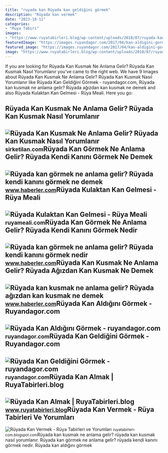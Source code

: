```yaml
---
title: "ruyada kan Rüyada kan geldiğini görmek"
description: "Rüyada kan vermek"
date: "2023-10-11"
categories:
- "Ruya Tabiri"
images:
- "https://www.ruyatabirleri.blog/wp-content/uploads/2018/07/ruyada-kan-almak.jpg"
featuredImage: "https://images.ruyandagor.com/2017/04/kan-aldigini-gormek-1819.jpg"
featured_image: "https://images.ruyandagor.com/2017/04/kan-aldigini-gormek-1819.jpg"
image: "https://www.ruyatabirleri.blog/wp-content/uploads/2018/07/ruyada-kan-almak.jpg"
---
```


If you are looking for Rüyada Kan Kusmak Ne Anlama Gelir? Rüyada Kan Kusmak Nasıl Yorumlanır you've came to the right web. We have 9 Images about Rüyada Kan Kusmak Ne Anlama Gelir? Rüyada Kan Kusmak Nasıl Yorumlanır like Rüyada Kan Geldiğini Görmek - ruyandagor.com, Rüyada kan kusmak ne anlama gelir? Rüyada ağızdan kan kusmak ne demek and also Rüyada Kulaktan Kan Gelmesi - Rüya Meali. Here you go:

Rüyada Kan Kusmak Ne Anlama Gelir? Rüyada Kan Kusmak Nasıl Yorumlanır
---------------------------------------------------------------------

 ![Rüyada Kan Kusmak Ne Anlama Gelir? Rüyada Kan Kusmak Nasıl Yorumlanır](https://sirketilan.com/wp-content/uploads/2022/08/ruyada-kan-kusmak-ne-anlama-gelir-ruyada-kan-kusmak-nasil-yorumlanir.jpg) <small>sirketilan.com</small>Rüyada Kan Görmek Ne Anlama Gelir? Rüyada Kendi Kanını Görmek Ne Demek
----------------------------------------------------------------------

 ![Rüyada kan görmek ne anlama gelir? Rüyada kendi kanını görmek ne demek](https://i.hbrcdn.com/haber/2019/10/30/ruyada-kan-gormek-ne-anlama-gelir-ruyada-kan-12567394_586_amp.jpg) <small>www.haberler.com</small>Rüyada Kulaktan Kan Gelmesi - Rüya Meali
----------------------------------------

 ![Rüyada Kulaktan Kan Gelmesi - Rüya Meali](http://ruyameali.com/wp-content/uploads/2050/09/1-5-1140x760.jpg) <small>ruyameali.com</small>Rüyada Kan Görmek Ne Anlama Gelir? Rüyada Kendi Kanını Görmek Nedir
-------------------------------------------------------------------

 ![Rüyada kan görmek ne anlama gelir? Rüyada kendi kanını görmek nedir](https://i.hbrcdn.com/haber/2023/02/23/ruyada-kan-gormek-ne-anlama-gelir-ruyada-kendi-12567394_7969_m.jpg) <small>www.haberler.com</small>Rüyada Kan Kusmak Ne Anlama Gelir? Rüyada Ağızdan Kan Kusmak Ne Demek
---------------------------------------------------------------------

 ![Rüyada kan kusmak ne anlama gelir? Rüyada ağızdan kan kusmak ne demek](https://i.hbrcdn.com/haber/2022/10/04/ruyada-kan-kusmak-ne-anlama-gelir-ruyada-agizdan-15333330_921_amp.jpg) <small>www.haberler.com</small>Rüyada Kan Aldığını Görmek - Ruyandagor.com
-------------------------------------------

 ![Rüyada Kan Aldığını Görmek - ruyandagor.com](https://images.ruyandagor.com/2017/04/kan-aldigini-gormek-1819.jpg) <small>ruyandagor.com</small>Rüyada Kan Geldiğini Görmek - Ruyandagor.com
--------------------------------------------

 ![Rüyada Kan Geldiğini Görmek - ruyandagor.com](https://images.ruyandagor.com/2017/04/kan-geldigini-gormek-1614.jpg) <small>ruyandagor.com</small>Rüyada Kan Almak | RuyaTabirleri.blog
-------------------------------------

 ![Rüyada Kan Almak | RuyaTabirleri.blog](https://www.ruyatabirleri.blog/wp-content/uploads/2018/07/ruyada-kan-almak.jpg) <small>www.ruyatabirleri.blog</small>Rüyada Kan Vermek - Rüya Tabirleri Ve Yorumları
-----------------------------------------------

 ![Rüyada Kan Vermek - Rüya Tabirleri ve Yorumları](https://1.bp.blogspot.com/-8DAro9nOLbw/Xig3wpHg6WI/AAAAAAAAL_c/fQdvUAPR8Lg1TVOPjYm748iAaT8QKZzpwCLcBGAsYHQ/s1600/ruyada-kan-vermek.jpg) <small>ruyatabirleri-com.blogspot.com</small>Rüyada kan kusmak ne anlama gelir? rüyada kan kusmak nasıl yorumlanır. Rüyada kan görmek ne anlama gelir? rüyada kendi kanını görmek nedir. Rüyada kan aldığını görmek
